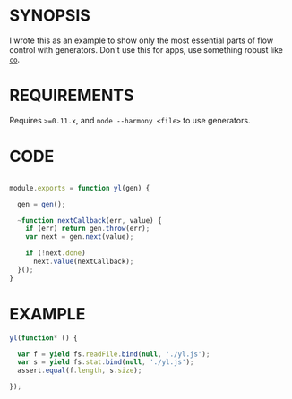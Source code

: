 # SYNOPSIS
I wrote this as an example to show only the most essential parts of
flow control with generators. Don't use this for apps, use something
robust like [`co`](https://github.com/visionmedia/co).

# REQUIREMENTS
Requires `>=0.11.x`, and `node --harmony <file>` to use generators.

# CODE

```js

module.exports = function yl(gen) {

  gen = gen();

  ~function nextCallback(err, value) {
    if (err) return gen.throw(err);
    var next = gen.next(value);

    if (!next.done)
      next.value(nextCallback);
  }();
}
```

# EXAMPLE

```js
yl(function* () {

  var f = yield fs.readFile.bind(null, './yl.js');
  var s = yield fs.stat.bind(null, './yl.js');
  assert.equal(f.length, s.size);

});
```


